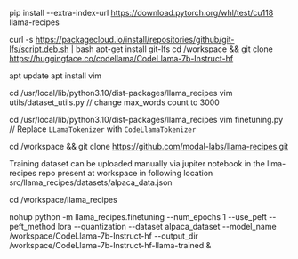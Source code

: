 pip install --extra-index-url https://download.pytorch.org/whl/test/cu118 llama-recipes

curl -s https://packagecloud.io/install/repositories/github/git-lfs/script.deb.sh | bash
apt-get install git-lfs
cd /workspace && git clone https://huggingface.co/codellama/CodeLlama-7b-Instruct-hf

apt update
apt install vim

cd /usr/local/lib/python3.10/dist-packages/llama_recipes
vim utils/dataset_utils.py
// change max_words count to 3000

cd /usr/local/lib/python3.10/dist-packages/llama_recipes
vim finetuning.py
// Replace `LLamaTokenizer` with `CodeLlamaTokenizer`

cd /workspace && git clone https://github.com/modal-labs/llama-recipes.git

Training dataset can be uploaded manually via jupiter notebook in the llma-recipes repo present at workspace in following location src/llama_recipes/datasets/alpaca_data.json

cd /workspace/llama_recipes

nohup python -m llama_recipes.finetuning --num_epochs 1 --use_peft --peft_method lora --quantization --dataset alpaca_dataset --model_name /workspace/CodeLlama-7b-Instruct-hf --output_dir /workspace/CodeLlama-7b-Instruct-hf-llama-trained &
